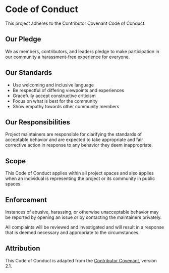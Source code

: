 # Code of Conduct

This project adheres to the Contributor Covenant Code of Conduct.

## Our Pledge
We as members, contributors, and leaders pledge to make participation in our community a harassment-free experience for everyone.

## Our Standards
- Use welcoming and inclusive language
- Be respectful of differing viewpoints and experiences
- Gracefully accept constructive criticism
- Focus on what is best for the community
- Show empathy towards other community members

## Our Responsibilities
Project maintainers are responsible for clarifying the standards of acceptable behavior and are expected to take appropriate and fair corrective action in response to any behavior they deem inappropriate.

## Scope
This Code of Conduct applies within all project spaces and also applies when an individual is representing the project or its community in public spaces.

## Enforcement
Instances of abusive, harassing, or otherwise unacceptable behavior may be reported by opening an issue or by contacting the maintainers privately.

All complaints will be reviewed and investigated and will result in a response that is deemed necessary and appropriate to the circumstances.

## Attribution
This Code of Conduct is adapted from the [Contributor Covenant](https://www.contributor-covenant.org), version 2.1.
